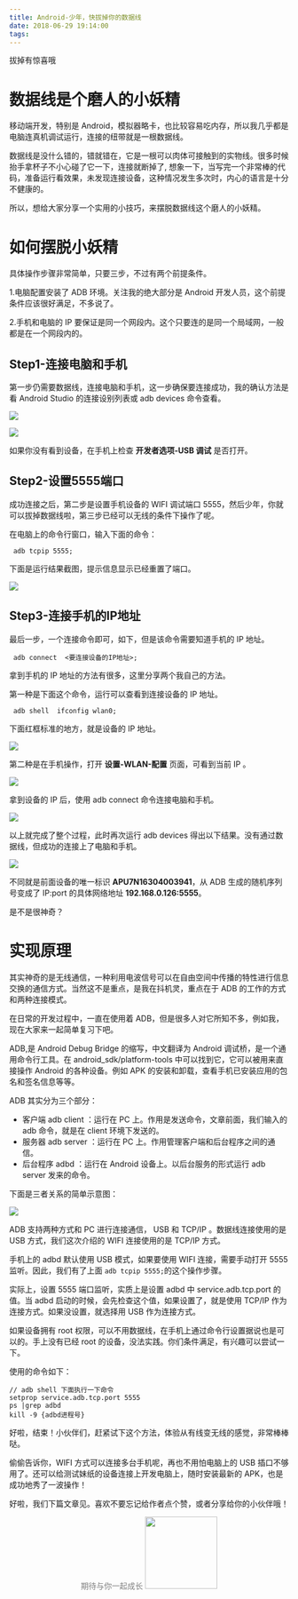 ```yaml
---
title: Android-少年，快拔掉你的数据线
date: 2018-06-29 19:14:00
tags:
---
```


拔掉有惊喜哦
<!--more-->

# 数据线是个磨人的小妖精

移动端开发，特别是 Android，模拟器略卡，也比较容易吃内存，所以我几乎都是电脑连真机调试运行，连接的纽带就是一根数据线。

数据线是没什么错的，错就错在，它是一根可以肉体可接触到的实物线。很多时候抬手拿杯子不小心碰了它一下，连接就断掉了, 想象一下，当写完一个非常棒的代码，准备运行看效果，未发现连接设备，这种情况发生多次时，内心的语言是十分不健康的。


所以，想给大家分享一个实用的小技巧，来摆脱数据线这个磨人的小妖精。



# 如何摆脱小妖精

具体操作步骤非常简单，只要三步，不过有两个前提条件。

1.电脑配置安装了 ADB 环境。关注我的绝大部分是 Android 开发人员，这个前提条件应该很好满足，不多说了。

2.手机和电脑的 IP 要保证是同一个网段内。这个只要连的是同一个局域网，一般都是在一个网段内的。



## Step1-连接电脑和手机

第一步仍需要数据线，连接电脑和手机，这一步确保要连接成功，我的确认方法是看 Android Studio 的连接设别列表或 adb devices 命令查看。

![](http://oriwplcze.bkt.clouddn.com/3d78f392e5165bf1d8dcf8303cc84cc4.png)

![](http://oriwplcze.bkt.clouddn.com/5f2464fe02fa04a4aba9d2b08089e05d.png)

如果你没有看到设备，在手机上检查 **开发者选项-USB 调试** 是否打开。

## Step2-设置5555端口

成功连接之后，第二步是设置手机设备的 WIFI 调试端口 5555，然后少年，你就可以拔掉数据线啦，第三步已经可以无线的条件下操作了呢。

在电脑上的命令行窗口，输入下面的命令：

```
 adb tcpip 5555;

```

下面是运行结果截图，提示信息显示已经重置了端口。

![](http://oriwplcze.bkt.clouddn.com/4b124f70363f59c3299ad68649e73c35.png)



## Step3-连接手机的IP地址


最后一步，一个连接命令即可，如下，但是该命令需要知道手机的 IP 地址。

```
 adb connect  <要连接设备的IP地址>;

```

拿到手机的 IP 地址的方法有很多，这里分享两个我自己的方法。

第一种是下面这个命令，运行可以查看到连接设备的 IP 地址。

```
 adb shell  ifconfig wlan0;

```

下面红框标准的地方，就是设备的 IP 地址。

![](http://oriwplcze.bkt.clouddn.com/8f496953814804f055a8d46a2f8fb2a5.png)


第二种是在手机操作，打开 **设置-WLAN-配置** 页面，可看到当前 IP 。

![](http://oriwplcze.bkt.clouddn.com/d2d3f75d836c1458f5449e04071e4426.png)


拿到设备的 IP 后，使用 adb connect 命令连接电脑和手机。

![](http://oriwplcze.bkt.clouddn.com/c1fff91ea20b9f0636884463552a21d0.png)



以上就完成了整个过程，此时再次运行 adb devices 得出以下结果。没有通过数据线，但成功的连接上了电脑和手机。

![](http://oriwplcze.bkt.clouddn.com/f0c7cd73091dd5bef424e25b55e36b3c.png)

不同就是前面设备的唯一标识 **APU7N16304003941**，从 ADB 生成的随机序列号变成了 IP:port 的具体网络地址 **192.168.0.126:5555**。

是不是很神奇？

# 实现原理

其实神奇的是无线通信，一种利用电波信号可以在自由空间中传播的特性进行信息交换的通信方式。当然这不是重点，是我在抖机灵，重点在于 ADB 的工作的方式和两种连接模式。

在日常的开发过程中，一直在使用着 ADB，但是很多人对它所知不多，例如我，现在大家来一起简单复习下吧。

ADB,是 Android Debug Bridge 的缩写，中文翻译为 Android 调试桥，是一个通用命令行工具。在 android_sdk/platform-tools 中可以找到它，它可以被用来直接操作 Android 的各种设备。例如 APK 的安装和卸载，查看手机已安装应用的包名和签名信息等等。

ADB 其实分为三个部分：

- 客户端 adb client ：运行在 PC 上。作用是发送命令，文章前面，我们输入的 adb 命令，就是在 client 环境下发送的。
- 服务器 adb server ：运行在 PC 上。作用管理客户端和后台程序之间的通信。
- 后台程序 adbd ：运行在 Android 设备上。以后台服务的形式运行 adb server 发来的命令。

下面是三者关系的简单示意图：

![](http://oriwplcze.bkt.clouddn.com/c003bf08d650f1a429842177a737126d.png)


ADB 支持两种方式和 PC 进行连接通信， USB 和 TCP/IP 。数据线连接使用的是 USB 方式，我们这次介绍的 WIFI 连接使用的是 TCP/IP 方式。

手机上的 adbd 默认使用 USB 模式，如果要使用 WIFI 连接，需要手动打开 5555 监听。因此，我们有了上面 `adb tcpip 5555;`的这个操作步骤。

实际上，设置 5555 端口监听，实质上是设置 adbd 中 service.adb.tcp.port 的值。当 adbd 启动的时候，会先检查这个值，如果设置了，就是使用 TCP/IP 作为连接方式。如果没设置，就选择用 USB 作为连接方式。

如果设备拥有 root 权限，可以不用数据线，在手机上通过命令行设置据说也是可以的。手上没有已经 root 的设备，没法实践。你们条件满足，有兴趣可以尝试一下。

使用的命令如下：

```
// adb shell 下面执行一下命令
setprop service.adb.tcp.port 5555
ps |grep adbd
kill -9 {adbd进程号}

```


好啦，结束！小伙伴们，赶紧试下这个方法，体验从有线变无线的感觉，非常棒棒哒。

偷偷告诉你，WIFI 方式可以连接多台手机呢，再也不用怕电脑上的 USB 插口不够用了。还可以给测试妹纸的设备连接上开发电脑上，随时安装最新的 APK，也是成功地秀了一波操作！

好啦，我们下篇文章见。喜欢不要忘记给作者点个赞，或者分享给你的小伙伴哦！
<center>
<font color=gray >期待与你一起成长</font>
<img src="http://oriwplcze.bkt.clouddn.com/qrcode_130.png" width="130" height="130" />
</center>
